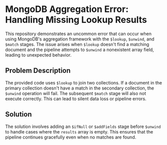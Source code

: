# MongoDB Aggregation Error: Handling Missing Lookup Results

This repository demonstrates an uncommon error that can occur when using MongoDB's aggregation framework with the `$lookup`, `$unwind`, and `$match` stages.  The issue arises when `$lookup` doesn't find a matching document and the pipeline attempts to `$unwind` a nonexistent array field, leading to unexpected behavior.

## Problem Description

The provided code uses `$lookup` to join two collections. If a document in the primary collection doesn't have a match in the secondary collection,  the `$unwind` operation will fail. The subsequent `$match` stage will also not execute correctly. This can lead to silent data loss or pipeline errors.

## Solution

The solution involves adding an `$ifNull` or `$addFields` stage before `$unwind` to handle cases where the `results` array is empty. This ensures that the pipeline continues gracefully even when no matches are found.